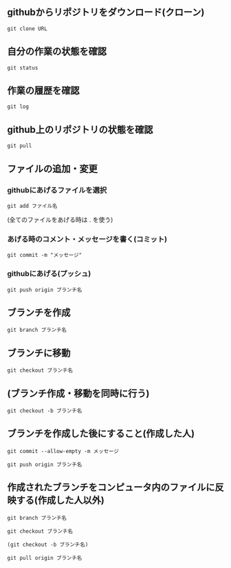 ## githubからリポジトリをダウンロード(クローン)
```git clone URL```

## 自分の作業の状態を確認
```git status```

## 作業の履歴を確認
```git log```

## github上のリポジトリの状態を確認
```git pull```


## ファイルの追加・変更
### githubにあげるファイルを選択
```git add ファイル名```

(全てのファイルをあげる時は . を使う)

### あげる時のコメント・メッセージを書く(コミット)
```git commit -m "メッセージ"```

### githubにあげる(プッシュ)
```git push origin ブランチ名```


## ブランチを作成
```git branch ブランチ名```

## ブランチに移動
```git checkout ブランチ名```

## (ブランチ作成・移動を同時に行う)
```git checkout -b ブランチ名```

## ブランチを作成した後にすること(作成した人)
`git commit --allow-empty -m メッセージ`

`git push origin ブランチ名`

## 作成されたブランチをコンピュータ内のファイルに反映する(作成した人以外)
`git branch ブランチ名`

`git checkout ブランチ名`

`(git checkout -b ブランチ名)`

`git pull origin ブランチ名`